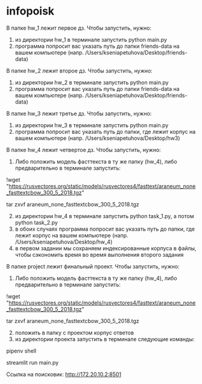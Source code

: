 # infopoisk
В папке hw_1 лежит первое дз.
Чтобы запустить, нужно:
1) из директории hw_1 в терминале запустить python main.py
2) программа попросит вас указать путь до папки friends-data на вашем компьютере (напр. /Users/kseniapetuhova/Desktop/friends-data)


В папке hw_2 лежит второе дз.
Чтобы запустить, нужно:
1) из директории hw_2 в терминале запустить python main.py
2) программа попросит вас указать путь до папки friends-data на вашем компьютере (напр. /Users/kseniapetuhova/Desktop/friends-data)


В папке hw_3 лежит третье дз.
Чтобы запустить, нужно:
1) из директории hw_3 в терминале запустить python main.py
2) программа попросит вас указать путь до папки, где лежит корпус на вашем компьютере (напр. /Users/kseniapetuhova/Desktop/hw3)


В папке hw_4 лежит четвертое дз.
Чтобы запустить, нужно:
1) Либо положить модель фасттекста в ту же папку (hw_4), либо предварительно в терминале запустить:

!wget "https://rusvectores.org/static/models/rusvectores4/fasttext/araneum_none_fasttextcbow_300_5_2018.tgz"

tar zxvf araneum_none_fasttextcbow_300_5_2018.tgz

2) из директории hw_4 в терминале запустить python task_1.py, а потом python task_2.py
3) в обоих случаях программа попросит вас указать путь до папки, где лежит корпус на вашем компьютере (напр. /Users/kseniapetuhova/Desktop/hw_4)
4) в первом задании мы сохраняем индексированные корпуса в файлы, чтобы сэкономить время во время выполнения второго задания


В папке project лежит финальный проект.
Чтобы запустить, нужно:
1) Либо положить модель фасттекста в ту же папку (hw_4), либо предварительно в терминале запустить:

!wget "https://rusvectores.org/static/models/rusvectores4/fasttext/araneum_none_fasttextcbow_300_5_2018.tgz"

tar zxvf araneum_none_fasttextcbow_300_5_2018.tgz

2) положить в папку с проектом корпус ответов
3) из директории проекта запустить в терминале следующие команды:

pipenv shell

streamlit run main.py

Ссылка на поисковик: http://172.20.10.2:8501
